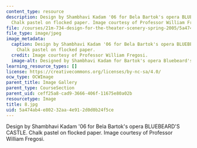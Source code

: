 ```yaml
---
content_type: resource
description: Design by Shambhavi Kadam '06 for Bela Bartok's opera BLUEBEARD'S CASTLE.
  Chalk pastel on flocked paper. Image courtesy of Professor William Fregosi.
file: /courses/21m-734-design-for-the-theater-scenery-spring-2005/5a474ab4e80232aa4e912d0d0b24f5ce_8.jpg
file_type: image/jpeg
image_metadata:
  caption: Design by Shambhavi Kadam '06 for Bela Bartok's opera BLUEBEARD'S CASTLE.
    Chalk pastel on flocked paper.
  credit: Image courtesy of Professor William Fregosi.
  image-alt: Designed by Shambhavi Kadam for Bartok's opera Bluebeard's Castle.
learning_resource_types: []
license: https://creativecommons.org/licenses/by-nc-sa/4.0/
ocw_type: OCWImage
parent_title: Image Gallery
parent_type: CourseSection
parent_uid: ceff25a8-cad9-3666-406f-11675e80a02b
resourcetype: Image
title: 8.jpg
uid: 5a474ab4-e802-32aa-4e91-2d0d0b24f5ce
---
```

Design by Shambhavi Kadam '06 for Bela Bartok's opera BLUEBEARD'S CASTLE. Chalk pastel on flocked paper. Image courtesy of Professor William Fregosi.